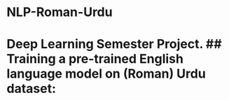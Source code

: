# NLP-Roman-Urdu
# Deep Learning Semester Project. ## Training a pre-trained English language model on (Roman) Urdu dataset:
